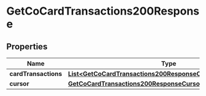 

# GetCoCardTransactions200Response


## Properties

| Name | Type | Description | Notes |
|------------ | ------------- | ------------- | -------------|
|**cardTransactions** | [**List&lt;GetCoCardTransactions200ResponseCardTransactionsInner&gt;**](GetCoCardTransactions200ResponseCardTransactionsInner.md) |  |  [optional] |
|**cursor** | [**GetCoCardTransactions200ResponseCursor**](GetCoCardTransactions200ResponseCursor.md) |  |  [optional] |



